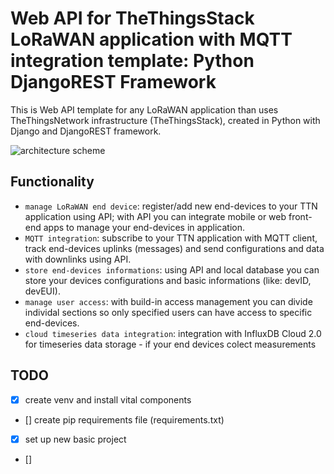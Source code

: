 # Web API for TheThingsStack LoRaWAN application with MQTT integration template: Python DjangoREST Framework

This is Web API template for any LoRaWAN application than uses TheThingsNetwork infrastructure (TheThingsStack), created in Python with Django and DjangoREST framework.

![architecture scheme]()

## Functionality

- `manage LoRaWAN end device`: register/add new end-devices to your TTN application using API; with API you can integrate mobile or web front-end apps to manage your end-devices in application.
- `MQTT integration`: subscribe to your TTN application with MQTT client, track end-devices uplinks (messages) and send configurations and data with downlinks using API.
- `store end-devices informations`: using API and local database you can store your devices configurations and basic informations (like: devID, devEUI).
- `manage user access`: with build-in access management you can divide individal sections so only specified users can have access to specific end-devices.
- `cloud timeseries data integration`: integration with InfluxDB Cloud 2.0 for timeseries data storage - if your end devices colect measurements

## TODO

- [x] create venv and install vital components
- [] create pip requirements file (requirements.txt)
- [x] set up new basic project
- []
